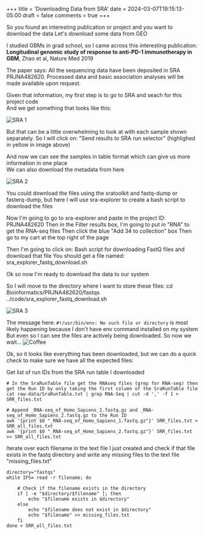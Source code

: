 +++
title = 'Downloading Data from SRA'
date = 2024-03-07T19:15:13-05:00
draft = false
comments = true
+++


So you found an interesting publication or project and you want to download the data
Let's download some data from GEO

I studied GBMs in grad school, so I came across this interesting publication:
**Longitudinal genomic study of response to anti-PD-1 immunotherapy in GBM**, Zhao et al, Nature Med 2019

The paper says: All the sequencing data have been deposited in SRA PRJNA482620. Processed data and basic association analyses will be made available upon request.

Given that information, my first step is to go to SRA and seach for this project code  
And we get something that looks like this:

![SRA 1](../images/SRA_screenshot_1.png)

But that can be a little overwhelming to look at with each sample shown separately.  So I will click on: 
"Send results to SRA run selector" (highlighed in yellow in image above)

And now we can see the samples in table format which can give us more information in one place  
We can also download the metadata from here

![SRA 2](../images/SRA_screenshot_meta_data.png)

You could download the files using the sratoolkit and fastq-dump or fasterq-dump, but here I will use sra-explorer to create a bash script to download the files

Now I'm going to go to sra-explorer and paste in the project ID: PRJNA482620
Then in the Filter results box, I'm going to put in "RNA" to get the RNA-seq files
Then click the blue "Add 34 to collection" box
Then go to my cart at the top right of the page

Then I'm going to click on:
Bash script for downloading FastQ files and download that file
You should get a file named: sra_explorer_fastq_download.sh

Ok so now I'm ready to download the data to our system

So I will move to the directory where I want to store these files:
cd Bioinformatics/PRJNA482620/fastqs
../code/sra_explorer_fastq_download.sh

![SRA 3](../images/curl_data.png)

The message here: ```#!/usr/bin/env: No such file or directory``` is most likely happening because I don't have env command installed on my system  
But even so I can see the files are actively being downloaded.  So now we wait...
![Coffee](../images/coffee_break.png)


Ok, so it looks like everything has been downloaded, but we can do a quick check to make sure we have all the expected files:

Get list of run IDs from the SRA run table I downloaded

```
# In the SraRunTable file get the RNAseq files (grep for RNA-seq) then get the Run ID by only taking the first column of the SraRunTable file
cat raw-data/SraRunTable.txt | grep RNA-Seq | cut -d ',' -f 1 > SRR_files.txt

# Append _RNA-seq_of_Homo_Sapiens_1.fastq.gz and _RNA-seq_of_Homo_Sapiens_2.fastq.gz to the Run ID
awk '{print $0 "_RNA-seq_of_Homo_Sapiens_1.fastq.gz"}' SRR_files.txt > SRR_all_files.txt
awk '{print $0 "_RNA-seq_of_Homo_Sapiens_2.fastq.gz"}' SRR_files.txt >> SRR_all_files.txt
```

Iterate over each filename in the text file I just created and check if that file exists in the fastq directory and write any missing files to the text file "missing_files.txt"
```
directory="fastqs"
while IFS= read -r filename; do

    # Check if the filename exists in the directory
    if [ -e "$directory/$filename" ]; then
        echo "$filename exists in $directory"
    else
        echo "$filename does not exist in $directory"
        echo "$filename" >> missing_files.txt
    fi
done < SRR_all_files.txt
```



